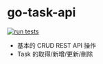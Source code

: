 # go-task-api
[![run tests](https://github.com/bunnyadad/go-task-api/actions/workflows/test.yml/badge.svg)](https://github.com/bunnyadad/go-task-api/actions/workflows/test.yml)
- 基本的 CRUD REST API 操作
- Task 的取得/新增/更新/刪除

